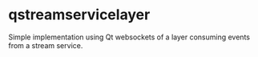 # qstreamservicelayer
Simple implementation using Qt websockets of a layer consuming events from a stream service.
